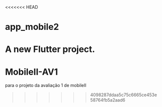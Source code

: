 <<<<<<< HEAD
# app_mobile2

A new Flutter project.
=======
# MobileII-AV1
para o projeto da avaliação 1 de mobileII
>>>>>>> 4098287ddaa5c75c6665ce453e58764fb5a2aad6
